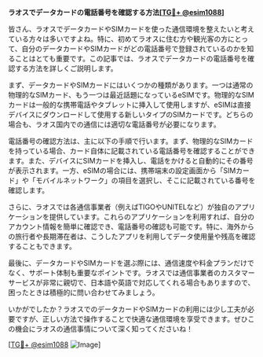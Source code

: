 **ラオスでデータカードの電話番号を確認する方法[[TG💪+ @esim1088](https://t.me/s/esim1088)]**

皆さん、ラオスでデータカードやSIMカードを使った通信環境を整えたいと考えている方々は多いですよね。特に、初めてラオスに住む方や観光客の方にとって、自分のデータカードやSIMカードがどの電話番号で登録されているのかを知ることはとても重要です。この記事では、ラオスでデータカードの電話番号を確認する方法を詳しくご説明します。

まず、データカードやSIMカードにはいくつかの種類があります。一つは通常の物理的なSIMカード、もう一つは最近話題になっているeSIMです。物理的なSIMカードは一般的な携帯電話やタブレットに挿入して使用しますが、eSIMは直接デバイスにダウンロードして使用する新しいタイプのSIMカードです。どちらの場合も、ラオス国内での通信には適切な電話番号が必要になります。

電話番号の確認方法は、主に以下の手順で行います。まず、物理的なSIMカードを持っている場合、カード自体に記載されている電話番号を確認することができます。また、デバイスにSIMカードを挿入し、電話をかけると自動的にその番号が表示されます。一方、eSIMの場合には、携帯端末の設定画面から「SIMカード」や「モバイルネットワーク」の項目を選択し、そこに記載されている番号を確認します。

さらに、ラオスでは各通信事業者（例えばTIGOやUNITELなど）が独自のアプリケーションを提供しています。これらのアプリケーションを利用すれば、自分のアカウント情報を簡単に確認でき、電話番号の確認も可能です。特に、海外からの旅行者や長期滞在者は、こうしたアプリを利用してデータ使用量や残高を確認することもできます。

最後に、データカードやSIMカードを選ぶ際には、通信速度や料金プランだけでなく、サポート体制も重要なポイントです。ラオスでは通信事業者のカスタマーサービスが非常に親切で、日本語や英語で対応してくれる場合もありますので、困ったときは積極的に問い合わせてみましょう。

いかがでしたか？ラオスでのデータカードやSIMカードの利用には少し工夫が必要ですが、正しい方法で操作することで快適な通信環境を享受できます。ぜひこの機会にラオスの通信事情について深く知ってくださいね！

[[TG💪+ @esim1088](https://t.me/s/esim1088) ![Image](https://i.postimg.cc/Y0z9fWf4/image.png)]